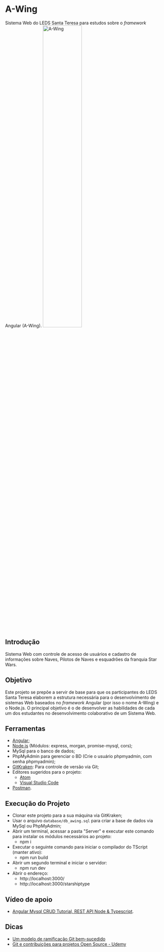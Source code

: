 # A-Wing
Sistema Web do LEDS Santa Teresa para estudos sobre o *framework* Angular (A-Wing).
[<img src="https://vignette.wikia.nocookie.net/pt.starwars/images/8/8d/A-wing_DICE.png/revision/latest?cb=20180116223039" alt="A-Wing" width="50%" height="50%">](https://www.starwars.com/databank/a-wing-fighter)

## Introdução
Sistema Web com controle de acesso de usuários e cadastro de informações sobre Naves, Pilotos de Naves e esquadrões da franquia Star Wars.

## Objetivo
Este projeto se prepõe a servir de base para que os participantes do LEDS Santa Teresa elaborem a estrutura necessária para o desenvolvimento de sistemas Web baseados no *framework* Angular (por isso o nome A-Wing) e o Node.js.
O principal objetivo é o de desenvolver as habilidades de cada um dos estudantes no desenvolvimento colaborativo de um Sistema Web.

## Ferramentas
* [Angular](https://angular.io/guide/quickstart);
* [Node.js](https://nodejs.org/en/) (Módulos: express, morgan, promise-mysql, cors);
* MySql para o banco de dados;
* PhpMyAdmin para gerenciar o BD (Crie o usuário phpmyadmin, com senha phpmyadmin);
* [GitKraken](https://www.gitkraken.com/): Para controle de versão via Git;
* Editores sugeridos para o projeto:
  * [Atom](https://atom.io/)
  * [Visual Studio Code](https://code.visualstudio.com/)
* [Postman](https://www.getpostman.com/postman).

## Execução do Projeto
* Clonar este projeto para a sua máquina via GitKraken;
* Usar o arquivo `database/db_awing.sql` para criar a base de dados via MySql ou PhpMyAdmin;
* Abrir um terminal, acessar a pasta "Server" e executar este comando para instalar os módulos necessários ao projeto:
  * npm i
* Executar o seguinte comando para iniciar o compilador do TScript (manter ativo):
  * npm run build
* Abrir um segundo terminal e iniciar o servidor:
  * npm run dev
* Abrir o endereço:
  * http://localhost:3000/
  * http://localhost:3000/starshiptype

## Vídeo de apoio
* [Angular Mysql CRUD Tutorial, REST API Node & Typescript](https://www.youtube.com/watch?v=lxYB79ANJM8).

## Dicas
* [Um modelo de ramificação Git bem-sucedido](https://nvie.com/posts/a-successful-git-branching-model/)
* [Git e contribuições para projetos Open Source - Udemy](https://www.udemy.com/share/1002c0AkodclZQQn4=/)

